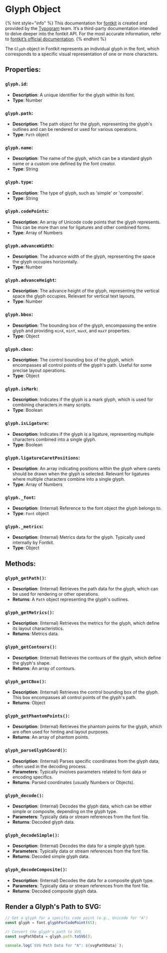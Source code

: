 # Glyph Object

{% hint style="info" %}
This documentation for [fontkit](https://github.com/foliojs/fontkit) is created and provided by the [Typogram](https://typogram.co/) team. It’s a third-party documentation intended to delve deeper into the fontkit API. For the most accurate information, refer to [fontkit’s official documentation](https://github.com/foliojs/fontkit#readme).
{% endhint %}

The `Glyph` object in Fontkit represents an individual glyph in the font, which corresponds to a specific visual representation of one or more characters.

## **Properties**:

### `glyph.id`:

* **Description**: A unique identifier for the glyph within its font.
* **Type**: Number

### `glyph.path`:

* **Description**: The path object for the glyph, representing the glyph's outlines and can be rendered or used for various operations.
* **Type**: `Path` object

### `glyph.name`:

* **Description**: The name of the glyph, which can be a standard glyph name or a custom one defined by the font creator.
* **Type**: String

### `glyph.type`:

* **Description**: The type of glyph, such as 'simple' or 'composite'.
* **Type**: String

### `glyph.codePoints`:

* **Description**: An array of Unicode code points that the glyph represents. This can be more than one for ligatures and other combined forms.
* **Type**: Array of Numbers

### `glyph.advanceWidth`:

* **Description**: The advance width of the glyph, representing the space the glyph occupies horizontally.
* **Type**: Number

### `glyph.advanceHeight`:

* **Description**: The advance height of the glyph, representing the vertical space the glyph occupies. Relevant for vertical text layouts.
* **Type**: Number

### `glyph.bbox`:

* **Description**: The bounding box of the glyph, encompassing the entire glyph and providing `minX`, `minY`, `maxX`, and `maxY` properties.
* **Type**: Object

### `glyph.cbox`:

* **Description**: The control bounding box of the glyph, which encompasses all control points of the glyph's path. Useful for some precise layout operations.
* **Type**: Object

### `glyph.isMark`:

* **Description**: Indicates if the glyph is a mark glyph, which is used for combining characters in many scripts.
* **Type**: Boolean

### `glyph.isLigature`:

* **Description**: Indicates if the glyph is a ligature, representing multiple characters combined into a single glyph.
* **Type**: Boolean

### `glyph.ligatureCaretPositions`:

* **Description**: An array indicating positions within the glyph where carets should be drawn when the glyph is selected. Relevant for ligatures where multiple characters combine into a single glyph.
* **Type**: Array of Numbers

### `glyph._font`:

* **Description**: (Internal) Reference to the font object the glyph belongs to.
* **Type**: `Font` object

### `glyph._metrics`:

* **Description**: (Internal) Metrics data for the glyph. Typically used internally by Fontkit.
* **Type**: Object

## **Methods**:

### `glyph_getPath()`:

* **Description**: (Internal) Retrieves the path data for the glyph, which can be used for rendering or other operations.
* **Returns**: A `Path` object representing the glyph's outlines.

### `glyph_getMetrics()`:

* **Description**: (Internal) Retrieves the metrics for the glyph, which define its layout characteristics.
* **Returns**: Metrics data.

### `glyph_getContours()`:

* **Description**: (Internal) Retrieves the contours of the glyph, which define the glyph's shape.
* **Returns**: An array of contours.

### `glyph_getCBox()`:

* **Description**: (Internal) Retrieves the control bounding box of the glyph. This box encompasses all control points of the glyph's path.
* **Returns**: Object

### `glyph_getPhantomPoints()`:

* **Description**: (Internal) Retrieves the phantom points for the glyph, which are often used for hinting and layout purposes.
* **Returns**: An array of phantom points.

### `glyph_parseGlyphCoord()`:

* **Description**: (Internal) Parses specific coordinates from the glyph data, often used in the decoding process.
* **Parameters**: Typically involves parameters related to font data or encoding specifics.
* **Returns**: Parsed coordinates (usually Numbers or Objects).

### `glyph_decode()`:

* **Description**: (Internal) Decodes the glyph data, which can be either simple or composite, depending on the glyph type.
* **Parameters**: Typically data or stream references from the font file.
* **Returns**: Decoded glyph data.

### `glyph_decodeSimple()`:

* **Description**: (Internal) Decodes the data for a simple glyph type.
* **Parameters**: Typically data or stream references from the font file.
* **Returns**: Decoded simple glyph data.

### `glyph_decodeComposite()`:

* **Description**: (Internal) Decodes the data for a composite glyph type.
* **Parameters**: Typically data or stream references from the font file.
* **Returns**: Decoded composite glyph data.

## **Render a Glyph's Path to SVG**:

```javascript
// Get a glyph for a specific code point (e.g., Unicode for "A")
const glyph = font.glyphForCodePoint(65);

// Convert the glyph's path to SVG
const svgPathData = glyph.path.toSVG();

console.log(`SVG Path Data for "A": ${svgPathData}`);
```
